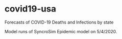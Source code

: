 # covid19-usa
Forecasts of COVID-19 Deaths and Infections by state

Model runs of SyncroSim Epidemic model on 5/4/2020.
